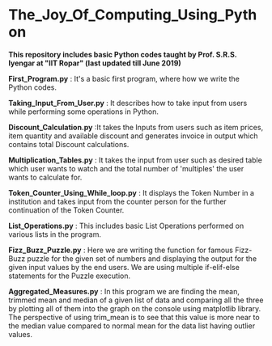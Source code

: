 # The_Joy_Of_Computing_Using_Python
**This repository includes basic Python codes taught by Prof. S.R.S. Iyengar at "IIT Ropar" (last updated till June 2019)**

**First_Program.py** : It's a basic first program, where how we write the Python codes.

**Taking_Input_From_User.py** : It describes how to take input from users while performing some operations in Python.

**Discount_Calculation.py** :It takes the Inputs from users such as item prices, item quantity and available discount and generates invoice in output which contains total Discount calculations.

**Multiplication_Tables.py** : It takes the input from user such as desired table which user wants to watch and the total number of 'multiples' the user wants to calculate for.

**Token_Counter_Using_While_loop.py** : It displays the Token Number in a institution and takes input from the counter person for the further continuation of the Token Counter.

**List_Operations.py** : This includes basic List Operations performed on various lists in the program.

**Fizz_Buzz_Puzzle.py** : Here we are writing the function for famous Fizz-Buzz puzzle for the given set of numbers and displaying the output for the given input values by the end users. We are using multiple if-elif-else statements for the Puzzle execution.

**Aggregated_Measures.py** : In this program we are finding the mean, trimmed mean and median of a given list of data and comparing all the three by plotting all of them into the graph on the console using matplotlib library. The perspective of using trim_mean is to see that this value is more near to the median value compared to normal mean for the data list having outlier values.
